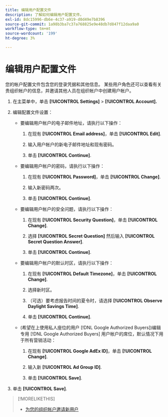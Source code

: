 ```yaml
---
title: 编辑用户配置文件
description: 了解如何编辑用户配置文件。
exl-id: 8dc15996-db6e-4c37-a919-d0d49e7b8396
source-git-commit: 1a98b3ba7c37a768825e9e48db7d847f12daa9a0
workflow-type: tm+mt
source-wordcount: '199'
ht-degree: 3%

---
```


# 编辑用户配置文件

您的帐户配置文件包含您的登录凭据和其他信息。 某些用户角色还可以查看有关贵组织帐户的信息，并邀请其他人员在组织帐户中创建用户帐户。

1. 在主菜单中，单击 **[!UICONTROL Settings]** > **[!UICONTROL Account].**

1. 编辑配置文件设置：

   * 要编辑用户帐户的电子邮件地址，请执行以下操作：

      1. 在现有 **[!UICONTROL Email address]**，单击 **[!UICONTROL Edit]**.

      1. 输入用户帐户的新电子邮件地址和现有密码。
      1. 单击 **[!UICONTROL Continue]**.
   * 要编辑用户帐户的密码，请执行以下操作：

      1. 在现有 **[!UICONTROL Password]**，单击 **[!UICONTROL Change]**.

      1. 输入新密码两次。

      1. 单击 **[!UICONTROL Continue]**.
   * 要编辑用户帐户的安全问题，请执行以下操作：

      1. 在现有 **[!UICONTROL Security Question]**，单击 **[!UICONTROL Change]**.

      1. 选择 **[!UICONTROL Secret Question]** 然后输入 **[!UICONTROL Secret Question Answer]**.

      1. 单击 **[!UICONTROL Continue]**.
   * 要编辑用户帐户的默认时区，请执行以下操作：

      1. 在现有 **[!UICONTROL Default Timezone]**，单击 **[!UICONTROL Change]**.

      1. 选择新时区。

      1. （可选）要考虑报告时间的夏令时，请选择 **[!UICONTROL Observe Daylight Savings Time]**.

      1. 单击 **[!UICONTROL Continue]**.
   * (希望在上使用私人座位的用户 [!DNL Google Authorized Buyers])编辑专用 [!DNL Google Authorized Buyers] 用户帐户的席位，默认情况下用于所有营销活动：

      1. 在现有 **[!UICONTROL Google AdEx ID]**，单击 **[!UICONTROL Change]**.

      1. 输入新 **[!UICONTROL Ad Group ID]**.

      1. 单击 **[!UICONTROL Save]**.





1. 单击 **[!UICONTROL Save]**.

>[!MORELIKETHIS]
>
>* [为您的组织帐户邀请新用户](user-invite.md)


<!-- >* [User Profile and Organization Account Settings](user-and-account-settings.md) -->
